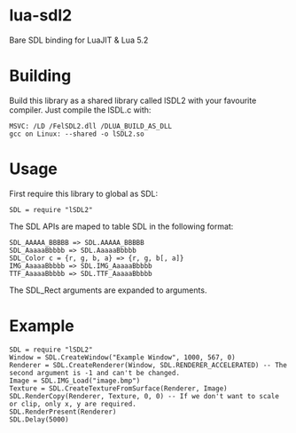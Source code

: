 lua-sdl2
========

Bare SDL binding for LuaJIT &amp; Lua 5.2

Building
========

Build this library as a shared library called lSDL2 with your favourite compiler. Just compile the lSDL.c with:

```
MSVC: /LD /FelSDL2.dll /DLUA_BUILD_AS_DLL
gcc on Linux: --shared -o lSDL2.so
```

Usage
========

First require this library to global as SDL:
```
SDL = require "lSDL2"
```

The SDL APIs are maped to table SDL in the following format:
```
SDL_AAAAA_BBBBB => SDL.AAAAA_BBBBB
SDL_AaaaaBbbbb => SDL.AaaaaBbbbb
SDL_Color c = {r, g, b, a} => {r, g, b[, a]}
IMG_AaaaaBbbbb => SDL.IMG_AaaaaBbbbb
TTF_AaaaaBbbbb => SDL.TTF_AaaaaBbbbb
```

The SDL_Rect arguments are expanded to arguments.

Example
========
```
SDL = require "lSDL2"
Window = SDL.CreateWindow("Example Window", 1000, 567, 0)
Renderer = SDL.CreateRenderer(Window, SDL.RENDERER_ACCELERATED) -- The second argument is -1 and can't be changed.
Image = SDL.IMG_Load("image.bmp")
Texture = SDL.CreateTextureFromSurface(Renderer, Image)
SDL.RenderCopy(Renderer, Texture, 0, 0) -- If we don't want to scale or clip, only x, y are required.
SDL.RenderPresent(Renderer)
SDL.Delay(5000)
```
